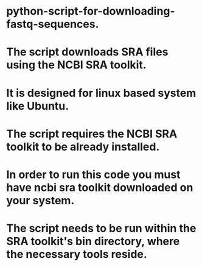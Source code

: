 # python-script-for-downloading-fastq-sequences.
# The script downloads SRA files using the NCBI SRA toolkit.
# It is designed for linux based system like Ubuntu.
# The script requires the NCBI SRA toolkit to be already installed.
# In order to run this code you must have ncbi sra toolkit downloaded on your system.
# The script needs to be run within the SRA toolkit's bin directory, where the necessary tools reside.



   
